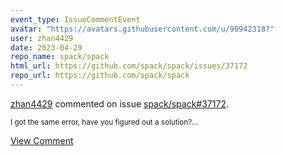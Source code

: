 ```yaml
---
event_type: IssueCommentEvent
avatar: "https://avatars.githubusercontent.com/u/90942318?"
user: zhan4429
date: 2023-04-29
repo_name: spack/spack
html_url: https://github.com/spack/spack/issues/37172
repo_url: https://github.com/spack/spack
---
```


<a href='https://github.com/zhan4429' target='_blank'>zhan4429</a> commented on issue <a href='https://github.com/spack/spack/issues/37172' target='_blank'>spack/spack#37172</a>.

<small>I got the same error, have you figured out a solution?...</small>

<a href='https://github.com/spack/spack/issues/37172' target='_blank'>View Comment</a>